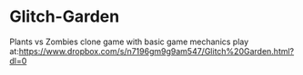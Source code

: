 # Glitch-Garden
Plants vs Zombies clone game with basic game mechanics
play at:https://www.dropbox.com/s/n7196gm9g9am547/Glitch%20Garden.html?dl=0
